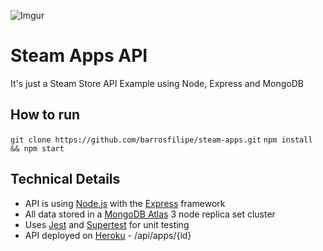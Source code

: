 ![Imgur](https://i.imgur.com/fvnSdzo.png)

# Steam Apps API
It's just a Steam Store API Example using Node, Express and MongoDB

## How to run
`git clone https://github.com/barrosfilipe/steam-apps.git`
`npm install && npm start`

## Technical Details
* API is using [Node.js](https://nodejs.org/en/) with the [Express](http://expressjs.com/) framework
* All data stored in a [MongoDB Atlas](https://www.mongodb.com/cloud/atlas) 3 node replica set cluster
* Uses [Jest](https://facebook.github.io/jest/) and [Supertest](https://github.com/visionmedia/supertest) for unit testing
* API deployed on [Heroku](https://steam-apps.herokuapp.com/api/apps) - /api/apps/{id}
